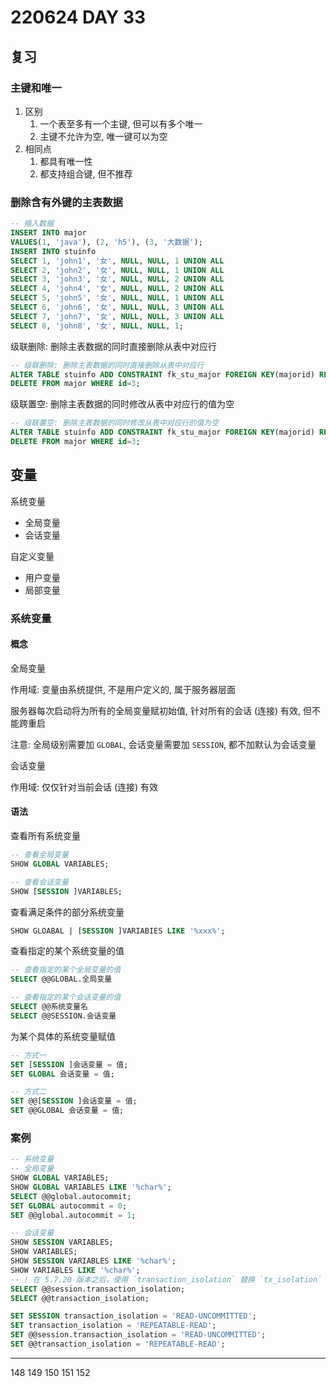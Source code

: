 # 220624 DAY 33

## 复习

### 主键和唯一

1. 区别
	1. 一个表至多有一个主键, 但可以有多个唯一
	2. 主键不允许为空, 唯一键可以为空
2. 相同点
	1. 都具有唯一性
	2. 都支持组合键, 但不推荐

### 删除含有外键的主表数据

```sql
-- 插入数据
INSERT INTO major
VALUES(1, 'java'), (2, 'h5'), (3, '大数据');
INSERT INTO stuinfo
SELECT 1, 'john1', '女', NULL, NULL, 1 UNION ALL
SELECT 2, 'john2', '女', NULL, NULL, 1 UNION ALL
SELECT 3, 'john3', '女', NULL, NULL, 2 UNION ALL
SELECT 4, 'john4', '女', NULL, NULL, 2 UNION ALL
SELECT 5, 'john5', '女', NULL, NULL, 1 UNION ALL
SELECT 6, 'john6', '女', NULL, NULL, 3 UNION ALL
SELECT 7, 'john7', '女', NULL, NULL, 3 UNION ALL
SELECT 8, 'john8', '女', NULL, NULL, 1;
```

级联删除: 删除主表数据的同时直接删除从表中对应行

```sql
-- 级联删除: 删除主表数据的同时直接删除从表中对应行
ALTER TABLE stuinfo ADD CONSTRAINT fk_stu_major FOREIGN KEY(majorid) REFERENCES major(id) ON DELETE CASCADE;
DELETE FROM major WHERE id=3;
```

级联置空: 删除主表数据的同时修改从表中对应行的值为空

```sql
-- 级联置空: 删除主表数据的同时修改从表中对应行的值为空
ALTER TABLE stuinfo ADD CONSTRAINT fk_stu_major FOREIGN KEY(majorid) REFERENCES major(id) ON DELETE SET NULL;
DELETE FROM major WHERE id=3;
```

## 变量

系统变量

- 全局变量
- 会话变量

自定义变量

- 用户变量
- 局部变量

### 系统变量

#### 概念

全局变量

作用域: 变量由系统提供, 不是用户定义的, 属于服务器层面

服务器每次启动将为所有的全局变量赋初始值, 针对所有的会话 (连接) 有效, 但不能跨重启

注意: 全局级别需要加 `GLOBAL`, 会话变量需要加 `SESSION`, 都不加默认为会话变量



会话变量

作用域: 仅仅针对当前会话 (连接) 有效




#### 语法

查看所有系统变量

```sql
-- 查看全局变量
SHOW GLOBAL VARIABLES;

-- 查看会话变量
SHOW [SESSION ]VARIABLES;
```

查看满足条件的部分系统变量

```sql
SHOW GLOABAL | [SESSION ]VARIABIES LIKE '%xxx%';
```

查看指定的某个系统变量的值

```sql
-- 查看指定的某个全局变量的值
SELECT @@GLOBAL.全局变量

-- 查看指定的某个会话变量的值
SELECT @@系统变量名
SELECT @@SESSION.会话变量
```

为某个具体的系统变量赋值

```sql
-- 方式一
SET [SESSION ]会话变量 = 值;
SET GLOBAL 会话变量 = 值;

-- 方式二
SET @@[SESSION ]会话变量 = 值;
SET @@GLOBAL 会话变量 = 值;
```

### 案例

```sql
-- 系统变量
-- 全局变量
SHOW GLOBAL VARIABLES;
SHOW GLOBAL VARIABLES LIKE '%char%';
SELECT @@global.autocommit;
SET GLOBAL autocommit = 0;
SET @@global.autocommit = 1;

-- 会话变量
SHOW SESSION VARIABLES;
SHOW VARIABLES;
SHOW SESSION VARIABLES LIKE '%char%';
SHOW VARIABLES LIKE '%char%';
-- ! 在 5.7.20 版本之后，使用 `transaction_isolation` 替换 `tx_isolation`
SELECT @@session.transaction_isolation;
SELECT @@transaction_isolation;

SET SESSION transaction_isolation = 'READ-UNCOMMITTED';
SET transaction_isolation = 'REPEATABLE-READ';
SET @@session.transaction_isolation = 'READ-UNCOMMITTED';
SET @@transaction_isolation = 'REPEATABLE-READ';
```




---
148
149
150
151
152
